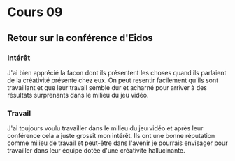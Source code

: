 # Cours 09 
## Retour sur la conférence d'Eidos

### Intérêt
J'ai bien apprécié la facon dont ils présentent les choses quand ils parlaient de la créativité présente chez eux. On peut resentir facilement qu'ils sont travaillant et que leur travail semble dur et acharné pour arriver à des résultats surprenants dans le milieu du jeu vidéo. 

### Travail
J'ai toujours voulu travailler dans le milieu du jeu vidéo et après leur conférence cela a juste grossit mon intérêt. Ils ont une bonne réputation comme milieu de travail et peut-être dans l'avenir je pourrais envisager pour travailler dans leur équipe dotée d'une créativité hallucinante.
